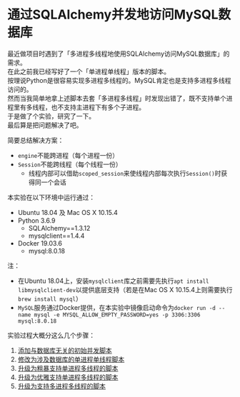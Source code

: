 # 通过SQLAlchemy并发地访问MySQL数据库

最近做项目时遇到了「多进程多线程地使用SQLAlchemy访问MySQL数据库」的需求。  
在此之前我已经写好了一个「单进程单线程」版本的脚本。  
按理说Python是很容易实现多进程多线程的。MySQL肯定也是支持多进程多线程访问的。  
然而当我简单地拿上述脚本去套「多进程多线程」时发现出错了，既不支持单个进程里有多线程，也不支持主进程下有多个子进程。  
于是做了个实验，研究了一下。  
最后算是把问题解决了吧。  

简要总结解决方案：
- `engine`不能跨进程（每个进程一份）
- `Session`不能跨线程（每个线程一份）
  - 线程内部可以借助`scoped_session`来使线程内部每次执行`Session()`时获得同一个会话

本实验在以下环境中运行通过：
- Ubuntu 18.04 及 Mac OS X 10.15.4
- Python 3.6.9
  - SQLAlchemy==1.3.12
  - mysqlclient==1.4.4
- Docker 19.03.6
  - mysql:8.0.18 

注：
- 在Ubuntu 18.04上，安装`mysqlclient`库之前需要先执行`apt install libmysqlclient-dev`以提供底层支持（若是在Mac OS X 10.15.4上则需要执行`brew install mysql`）
- `MySQL`服务通过Docker提供，在本实验中镜像启动命令为`docker run -d --name mysql -e MYSQL_ALLOW_EMPTY_PASSWORD=yes -p 3306:3306 mysql:8.0.18`

实验过程大概分这么几个步骤：
1. [添加与数据库无关的初始并发脚本](https://github.com/TheMasterOfMagic/ConcurrentSQLAlchemy/tree/62078ea)
2. [修改为涉及数据库的单进程单线程脚本](https://github.com/TheMasterOfMagic/ConcurrentSQLAlchemy/tree/cd51102)
3. [升级为粗暴支持单进程多线程的脚本](https://github.com/TheMasterOfMagic/ConcurrentSQLAlchemy/tree/2cb73bf)
4. [升级为优雅支持单进程多线程的脚本](https://github.com/TheMasterOfMagic/ConcurrentSQLAlchemy/tree/7f090ce)
5. [升级为支持多进程多线程的脚本](https://github.com/TheMasterOfMagic/ConcurrentSQLAlchemy/tree/e1bfbc4)
